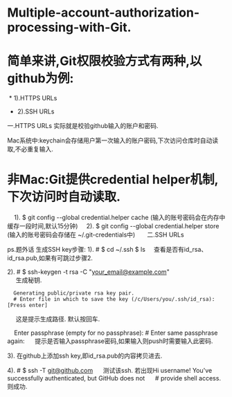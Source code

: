 # Multiple-account-authorization-processing-with-Git.

# 简单来讲,Git权限校验方式有两种,以github为例: 
 * 1).HTTPS URLs
 * 2).SSH URLs
 
 
一.HTTPS URLs
实际就是校验github输入的账户和密码. 

Mac系统中:keychain会存储用户第一次输入的账户密码,下次访问仓库时自动读取,不必重复输入.
#
# 非Mac:Git提供credential helper机制,下次访问时自动读取.
      1). $ git config --global credential.helper cache (输入的账号密码会在内存中缓存一段时间,默认15分钟)
      2). $ git config --global credential.helper store (输入的账号密码会存储在 ~/.git-credentials中)
      
二.SSH URLs 

ps.题外话
生成SSH key步骤: 
  1). # $ cd ~/.ssh
        $ ls
      查看是否有id_rsa、id_rsa.pub,如果有可跳过步骤2.
  
  2). # $ ssh-keygen -t rsa -C "your_email@example.com"  
      生成秘钥. 
      
      Generating public/private rsa key pair.
      # Enter file in which to save the key (/c/Users/you/.ssh/id_rsa): [Press enter] 
      这是提示生成路径. 默认按回车.
      
      Enter passphrase (empty for no passphrase): 
      # Enter same passphrase again:
      提示是否输入passphrase密码,如果输入则push时需要输入此密码. 
      
  3). 在github上添加ssh key,即id_rsa.pub的内容拷贝进去. 
  
  4). # $ ssh -T git@github.com
      测试该ssh. 
      若出现Hi username! You've successfully authenticated, but GitHub does not
      # provide shell access. 则成功. 
      
      
